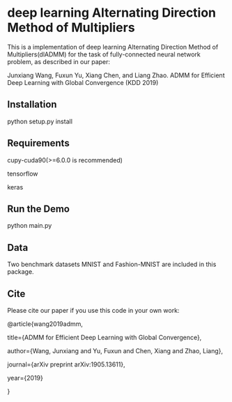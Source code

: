 # deep learning Alternating Direction Method of Multipliers
This is a  implementation of deep learning Alternating Direction Method of Multipliers(dlADMM) for the task of fully-connected neural network
problem, as described in our paper:

Junxiang Wang, Fuxun Yu, Xiang Chen, and Liang Zhao. ADMM for Efficient Deep Learning with Global Convergence (KDD 2019)

## Installation

python setup.py install

## Requirements

cupy-cuda90(>=6.0.0 is recommended)

tensorflow

keras

## Run the Demo

python main.py

## Data

Two benchmark datasets MNIST and Fashion-MNIST are included in this package.

## Cite

Please cite our paper if you use this code in your own work:

@article{wang2019admm,

  title={ADMM for Efficient Deep Learning with Global Convergence},
  
  author={Wang, Junxiang and Yu, Fuxun and Chen, Xiang and Zhao, Liang},
  
  journal={arXiv preprint arXiv:1905.13611},
  
  year={2019}
  
}
